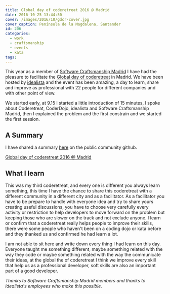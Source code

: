 ```yaml
---
title: Global day of coderetreat 2016 @ Madrid
date: 2016-10-25 13:44:50
cover: /images/2016/10/gdcr-cover.jpg
cover_caption: Península de la Magdalena, Santander
id: 206
categories:
  - work
  - craftsmanship
  - events
  - kata
tags:
---
```


This year as a member of [Software Craftsmanship Madrid](https://www.meetup.com/madswcraft/) I have had the pleasure to facilitate the [Global day of coderetreat](http://globalday.coderetreat.org/) in Madrid. We have been hosted by [idealista](https://www.idealista.com/) and the event has been amazing, a day to learn, share and improve as professional with 22 people for different companies and with other point of view.

We started early, at 9.15 I started a little introduction of 15 minutes, I spoke about Coderetreat, CoderDojo, idealista and Software Craftsmanship Madrid, then I explained the problem and the first constrain and we started the first session.

## A Summary

I have shared a summary [here](https://github.com/SoftwareCraftsmanshipMadrid/global-day-of-coderetreat-2016/blob/master/summary.md) on the public community github.

<a class="twitter-moment" href="https://twitter.com/i/moments/807940125674139648">Global day of coderetreat 2016 @ Madrid</a>
<script async src="//platform.twitter.com/widgets.js" charset="utf-8"></script>

## What I learn

This was my third coderetreat, and every one is different you always learn something, this time I have the chance to share this coderetreat with a different community in a different city and as a facilitator. As a facilitator you have to be prepare to handle with everyone idea and try to share yours creating useful discussions, you have to choose very carefully every activity or restriction to help developers to move forward on the problem but keeping those who are slower on the track and not exclude anyone. I learn or confirm that a coderetreat really helps people to improve their skills, there were some people who haven't been on a coding dojo or kata before and they thanked us and confirmed he had learn a lot.

I am not able to sit here and write down every thing I had learn on this day. Everyone taught me something different, maybe something related with the way they code or maybe something related with the way the communicate their ideas, at the global the of coderetreat I think we improve every skill that help us as a professional developer, soft skills are also an important part of a good developer. 

_Thanks to Software Craftsmanship Madrid members and thanks to idealista's employees who make this possible._